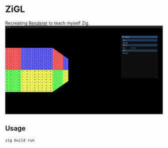 # ZiGL

Recreating [Renderer](https://github.com/gfokkema/renderer) to teach myself Zig.
![](/screenshots/cube.png?raw=true)

## Usage

```
zig build run
```
